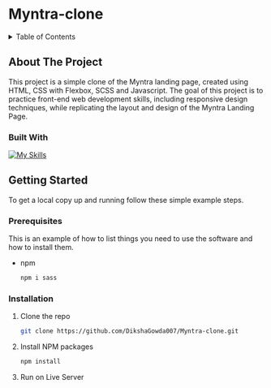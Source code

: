 # Myntra-clone
<!-- TABLE OF CONTENTS -->
<details>
  <summary>Table of Contents</summary>
  <ol>
    <li>
      <a href="#about-the-project">About The Project</a>
      <ul>
        <li><a href="#built-with">Built With</a></li>
      </ul>
    </li>
    <li>
      <a href="#getting-started">Getting Started</a>
      <ul>
        <li><a href="#prerequisites">Prerequisites</a></li>
        <li><a href="#installation">Installation</a></li>
      </ul>
    </li>
  </ol>
</details>

<!-- ABOUT THE PROJECT -->
## About The Project

<!-- [![Product Name Screen Shot][product-screenshot]](https://example.com) -->
This project is a simple clone of the Myntra landing page, created using HTML, CSS with Flexbox, SCSS and Javascript. The goal of this project is to practice front-end web development skills, including responsive design techniques, while replicating the layout and design of the Myntra Landing Page.



### Built With

[![My Skills](https://skillicons.dev/icons?i=html,css,sass,javascript)](https://skillicons.dev)



<!-- GETTING STARTED -->
## Getting Started

To get a local copy up and running follow these simple example steps.

### Prerequisites

This is an example of how to list things you need to use the software and how to install them.
* npm
  ```sh
  npm i sass
  ```

### Installation


1. Clone the repo
   ```sh
   git clone https://github.com/DikshaGowda007/Myntra-clone.git
   ```
2. Install NPM packages
   ```sh
   npm install
   ```
3. Run on Live Server

